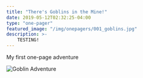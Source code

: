 ```yaml
---
title: "There's Goblins in the Mine!"
date: 2019-05-12T02:32:25-04:00
type: "one-pager"
featured_image: "/img/onepagers/001_goblins.jpg"
description: >-
    TESTING!
---
```


My first one-page adventure 

<img src="/img/onepagers/001_goblins.jpg" alt="Goblin Adventure" />
